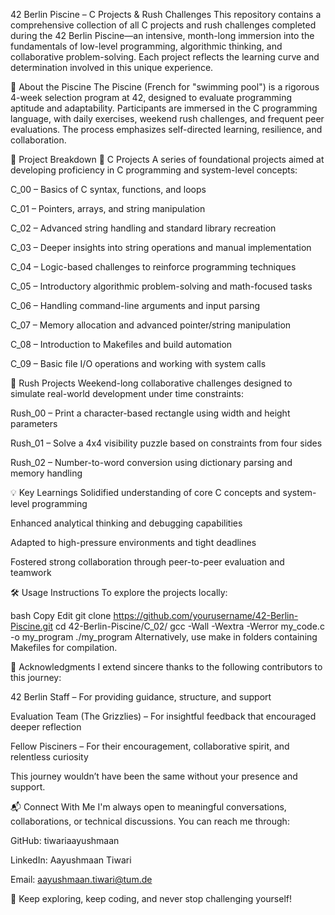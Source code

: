 42 Berlin Piscine – C Projects & Rush Challenges
This repository contains a comprehensive collection of all C projects and rush challenges completed during the 42 Berlin Piscine—an intensive, month-long immersion into the fundamentals of low-level programming, algorithmic thinking, and collaborative problem-solving. Each project reflects the learning curve and determination involved in this unique experience.

📌 About the Piscine
The Piscine (French for "swimming pool") is a rigorous 4-week selection program at 42, designed to evaluate programming aptitude and adaptability. Participants are immersed in the C programming language, with daily exercises, weekend rush challenges, and frequent peer evaluations. The process emphasizes self-directed learning, resilience, and collaboration.

📂 Project Breakdown
🔹 C Projects
A series of foundational projects aimed at developing proficiency in C programming and system-level concepts:

C_00 – Basics of C syntax, functions, and loops

C_01 – Pointers, arrays, and string manipulation

C_02 – Advanced string handling and standard library recreation

C_03 – Deeper insights into string operations and manual implementation

C_04 – Logic-based challenges to reinforce programming techniques

C_05 – Introductory algorithmic problem-solving and math-focused tasks

C_06 – Handling command-line arguments and input parsing

C_07 – Memory allocation and advanced pointer/string manipulation

C_08 – Introduction to Makefiles and build automation

C_09 – Basic file I/O operations and working with system calls

🔹 Rush Projects
Weekend-long collaborative challenges designed to simulate real-world development under time constraints:

Rush_00 – Print a character-based rectangle using width and height parameters

Rush_01 – Solve a 4x4 visibility puzzle based on constraints from four sides

Rush_02 – Number-to-word conversion using dictionary parsing and memory handling

💡 Key Learnings
Solidified understanding of core C concepts and system-level programming

Enhanced analytical thinking and debugging capabilities

Adapted to high-pressure environments and tight deadlines

Fostered strong collaboration through peer-to-peer evaluation and teamwork

🛠️ Usage Instructions
To explore the projects locally:

bash
Copy
Edit
git clone https://github.com/yourusername/42-Berlin-Piscine.git
cd 42-Berlin-Piscine/C_02/
gcc -Wall -Wextra -Werror my_code.c -o my_program
./my_program
Alternatively, use make in folders containing Makefiles for compilation.

🙏 Acknowledgments
I extend sincere thanks to the following contributors to this journey:

42 Berlin Staff – For providing guidance, structure, and support

Evaluation Team (The Grizzlies) – For insightful feedback that encouraged deeper reflection

Fellow Pisciners – For their encouragement, collaborative spirit, and relentless curiosity

This journey wouldn’t have been the same without your presence and support.

📬 Connect With Me
I'm always open to meaningful conversations, collaborations, or technical discussions. You can reach me through:

GitHub: tiwariaayushmaan

LinkedIn: Aayushmaan Tiwari

Email: aayushmaan.tiwari@tum.de

🚀 Keep exploring, keep coding, and never stop challenging yourself!

